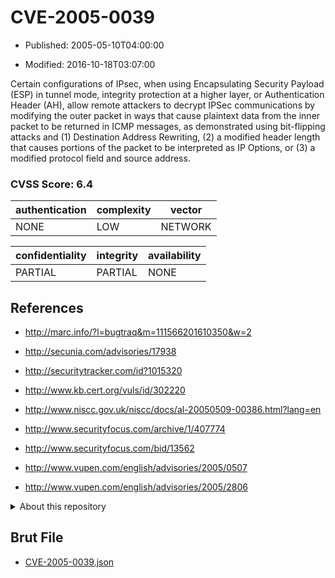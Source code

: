# CVE-2005-0039

- Published: 2005-05-10T04:00:00

- Modified: 2016-10-18T03:07:00

Certain configurations of IPsec, when using Encapsulating Security Payload (ESP) in tunnel mode, integrity protection at a higher layer, or Authentication Header (AH), allow remote attackers to decrypt IPSec communications by modifying the outer packet in ways that cause plaintext data from the inner packet to be returned in ICMP messages, as demonstrated using bit-flipping attacks and (1) Destination Address Rewriting, (2) a modified header length that causes portions of the packet to be interpreted as IP Options, or (3) a modified protocol field and source address.

### CVSS Score: **6.4**

| authentication | complexity | vector |
| --- | --- | --- |
| NONE | LOW | NETWORK |

| confidentiality | integrity | availability |
| --- | --- | --- |
| PARTIAL | PARTIAL | NONE |

## References

* http://marc.info/?l=bugtraq&m=111566201610350&w=2

* http://secunia.com/advisories/17938

* http://securitytracker.com/id?1015320

* http://www.kb.cert.org/vuls/id/302220

* http://www.niscc.gov.uk/niscc/docs/al-20050509-00386.html?lang=en

* http://www.securityfocus.com/archive/1/407774

* http://www.securityfocus.com/bid/13562

* http://www.vupen.com/english/advisories/2005/0507

* http://www.vupen.com/english/advisories/2005/2806

<details>
<summary>About this repository</summary> 

  This repository is part of the project [Live Hack CVE](https://github.com/Live-Hack-CVE). Main website can be found [www.live-hack.org](https://www.live-hack.org) 
  
  Made by [Sn0wAlice](https://github.com/Sn0wAlice) for the people that care about security and need to have a feed of the latest CVEs. Hope you enjoy it, don't forget to star the repo and follow me on [Twitter](https://twitter.com/Sn0wAlice) and [Github](https://github.com/Sn0wAlice). And that is my [personnal website](https://www.alice-snow.me/)

  - [Home Page](https://github.com/Live-Hack-CVE)
  - [Framework](https://github.com/Live-Hack-CVE/cve-framework)
  - [CVE database](https://github.com/Live-Hack-CVE/full_database)
  - [Changelog](https://github.com/Live-Hack-CVE/Changelog)
</details>

## Brut File

* [CVE-2005-0039.json](https://raw.githubusercontent.com/Live-Hack-CVE/full_database/main/cves/2005/CVE-2005-0039.json)

